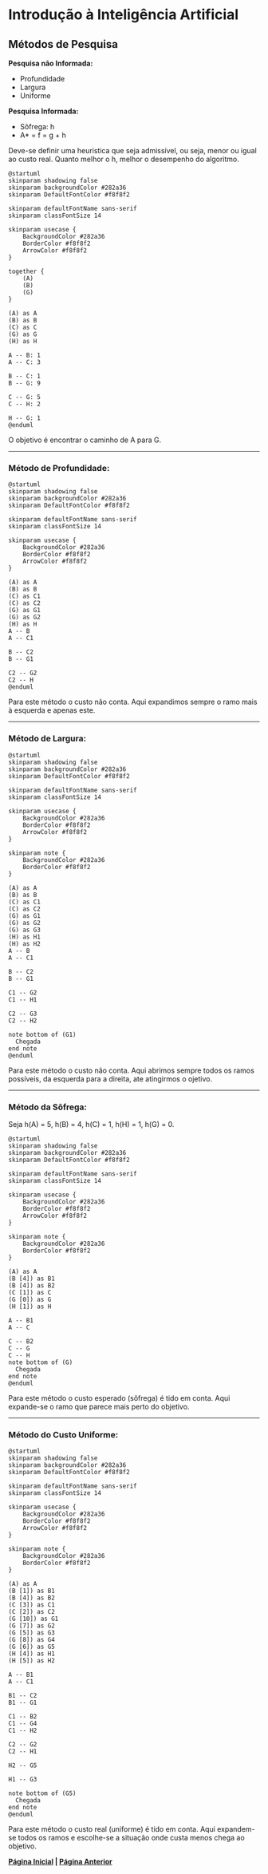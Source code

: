 # Introdução à Inteligência Artificial

## **Métodos de Pesquisa**

**Pesquisa não Informada:**
- Profundidade
- Largura
- Uniforme

**Pesquisa Informada:**
- Sôfrega: h
- A* = f = g + h

Deve-se definir uma heuristica que seja admissível, ou seja, menor ou igual ao custo real.
Quanto melhor o h, melhor o desempenho do algoritmo.

```plantuml
@startuml
skinparam shadowing false
skinparam backgroundColor #282a36
skinparam DefaultFontColor #f8f8f2

skinparam defaultFontName sans-serif
skinparam classFontSize 14

skinparam usecase {
    BackgroundColor #282a36
    BorderColor #f8f8f2
    ArrowColor #f8f8f2
}

together {
    (A)
    (B)
    (G)
}

(A) as A
(B) as B
(C) as C
(G) as G
(H) as H

A -- B: 1
A -- C: 3

B -- C: 1
B -- G: 9

C -- G: 5
C -- H: 2

H -- G: 1
@enduml
```
O objetivo é encontrar o caminho de A para G.

---

### **Método de Profundidade:**

```plantuml
@startuml
skinparam shadowing false
skinparam backgroundColor #282a36
skinparam DefaultFontColor #f8f8f2

skinparam defaultFontName sans-serif
skinparam classFontSize 14

skinparam usecase {
    BackgroundColor #282a36
    BorderColor #f8f8f2
    ArrowColor #f8f8f2
}

(A) as A
(B) as B
(C) as C1
(C) as C2
(G) as G1
(G) as G2
(H) as H
A -- B
A -- C1

B -- C2
B -- G1

C2 -- G2
C2 -- H
@enduml
```

Para este método o custo não conta. Aqui expandimos sempre o ramo mais à esquerda e apenas este.

---

### **Método de Largura:**

```plantuml
@startuml
skinparam shadowing false
skinparam backgroundColor #282a36
skinparam DefaultFontColor #f8f8f2

skinparam defaultFontName sans-serif
skinparam classFontSize 14

skinparam usecase {
    BackgroundColor #282a36
    BorderColor #f8f8f2
    ArrowColor #f8f8f2
}

skinparam note {
    BackgroundColor #282a36
    BorderColor #f8f8f2
}

(A) as A
(B) as B
(C) as C1
(C) as C2
(G) as G1
(G) as G2
(G) as G3
(H) as H1
(H) as H2
A -- B
A -- C1

B -- C2
B -- G1

C1 -- G2
C1 -- H1

C2 -- G3
C2 -- H2

note bottom of (G1)
  Chegada
end note
@enduml
```

Para este método o custo não conta. Aqui abrimos sempre todos os ramos possíveis, da esquerda para a direita, ate atingirmos o ojetivo.

---

### **Método da Sôfrega:**

Seja h(A) = 5, h(B) = 4, h(C) = 1, h(H) = 1, h(G) = 0.

```plantuml
@startuml
skinparam shadowing false
skinparam backgroundColor #282a36
skinparam DefaultFontColor #f8f8f2

skinparam defaultFontName sans-serif
skinparam classFontSize 14

skinparam usecase {
    BackgroundColor #282a36
    BorderColor #f8f8f2
    ArrowColor #f8f8f2
}

skinparam note {
    BackgroundColor #282a36
    BorderColor #f8f8f2
}

(A) as A
(B [4]) as B1
(B [4]) as B2
(C [1]) as C
(G [0]) as G
(H [1]) as H

A -- B1
A -- C

C -- B2
C -- G
C -- H
note bottom of (G)
  Chegada
end note
@enduml
```

Para este método o custo esperado (sôfrega) é tido em conta. Aqui expande-se o ramo que parece mais perto do objetivo.

---

### **Método do Custo Uniforme:**

```plantuml
@startuml
skinparam shadowing false
skinparam backgroundColor #282a36
skinparam DefaultFontColor #f8f8f2

skinparam defaultFontName sans-serif
skinparam classFontSize 14

skinparam usecase {
    BackgroundColor #282a36
    BorderColor #f8f8f2
    ArrowColor #f8f8f2
}

skinparam note {
    BackgroundColor #282a36
    BorderColor #f8f8f2
}

(A) as A
(B [1]) as B1
(B [4]) as B2
(C [3]) as C1
(C [2]) as C2
(G [10]) as G1
(G [7]) as G2
(G [5]) as G3
(G [8]) as G4
(G [6]) as G5
(H [4]) as H1
(H [5]) as H2

A -- B1
A -- C1

B1 -- C2
B1 -- G1

C1 -- B2
C1 -- G4
C1 -- H2

C2 -- G2
C2 -- H1

H2 -- G5

H1 -- G3

note bottom of (G5)
  Chegada
end note
@enduml
```

Para este método o custo real (uniforme) é tido em conta. Aqui expandem-se todos os ramos e escolhe-se a situação onde custa menos chega ao objetivo.

**[Página Inicial](../../../index.md) | [Página Anterior](./Main.md)**